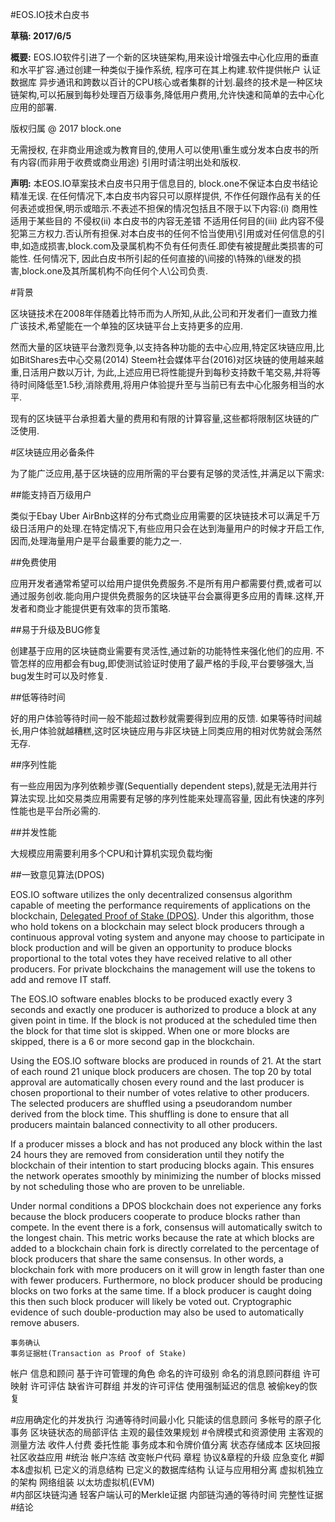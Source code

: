 #EOS.IO技术白皮书

**草稿: 2017/6/5**

**概要:** EOS.IO软件引进了一个新的区块链架构,用来设计增强去中心化应用的垂直和水平扩容.通过创建一种类似于操作系统, 程序可在其上构建.软件提供帐户 认证 数据库 异步通讯和跨数以百计的CPU核心或者集群的计划.最终的技术是一种区块链架构,可以拓展到每秒处理百万级事务,降低用户费用,允许快速和简单的去中心化应用的部署.

版权归属 @ 2017 block.one

无需授权, 在非商业用途或为教育目的,使用人可以使用\重生或分发本白皮书的所有内容(而非用于收费或商业用途) 引用时请注明出处和版权.

**声明:** 本EOS.IO草案技术白皮书只用于信息目的, block.one不保证本白皮书结论精准无误. 在任何情况下,本白皮书内容只可以原样提供, 不作任何跟作品有关的任何表述或担保,明示或暗示.不表述不担保的情况包括且不限于以下内容:(i) 商用性 适用于某些目的 不侵权(ii) 本白皮书的内容无差错 不适用任何目的(iii) 此内容不侵犯第三方权力.否认所有担保.对本白皮书的任何不恰当使用\引用或对任何信息的引申,如造成损害,block.com及录属机构不负有任何责任.即使有被提醒此类损害的可能性.
任何情况下, 因此白皮书所引起的任何直接的\间接的\特殊的\继发的损害,block.one及其所属机构不向任何个人\公司负责.


#背景

区块链技术在2008年伴随着比特币而为人所知,从此,公司和开发者们一直致力推广该技术,希望能在一个单独的区块链平台上支持更多的应用.

然而大量的区块链平台激烈竞争,以支持各种功能的去中心应用,特定区块链应用,比如BitShares去中心交易(2014) Steem社会媒体平台(2016)对区块链的使用越来越重,日活用户数以万计, 为此,上述应用已将性能提升到每秒支持数千笔交易,并将等待时间降低至1.5秒,消除费用,将用户体验提升至与当前已有去中心化服务相当的水平.

现有的区块链平台承担着大量的费用和有限的计算容量,这些都将限制区块链的广泛使用.

#区块链应用必备条件

为了能广泛应用,基于区块链的应用所需的平台要有足够的灵活性,并满足以下需求:

##能支持百万级用户

类似于Ebay Uber AirBnb这样的分布式商业应用需要的区块链技术可以满足千万级日活用户的处理.在特定情况下,有些应用只会在达到海量用户的时候才开启工作,因而,处理海量用户是平台最重要的能力之一.

##免费使用

应用开发者通常希望可以给用户提供免费服务.不是所有用户都需要付费,或者可以通过服务创收.能向用户提供免费服务的区块链平台会赢得更多应用的青睐.这样,开发者和商业才能提供更有效率的货币策略.

##易于升级及BUG修复

创建基于应用的区块链商业需要有灵活性,通过新的功能特性来强化他们的应用.
不管怎样的应用都会有bug,即使测试验证时使用了最严格的手段,平台要够强大,当bug发生时可以及时修复.

##低等待时间

好的用户体验等待时间一般不能超过数秒就需要得到应用的反馈. 如果等待时间越长,用户体验就越糟糕,这时区块链应用与非区块链上同类应用的相对优势就会荡然无存.

##序列性能

有一些应用因为序列依赖步骤(Sequentially dependent steps),就是无法用并行算法实现.比如交易类应用需要有足够的序列性能来处理高容量, 因此有快速的序列性能也是平台所必需的.

##并发性能

大规模应用需要利用多个CPU和计算机实现负载均衡

##一致意见算法(DPOS)

EOS.IO software utilizes the only decentralized consensus algorithm capable of meeting the performance requirements of applications on the blockchain, [Delegated Proof of Stake (DPOS)](https://steemit.com/dpos/@dantheman/dpos-consensus-algorithm-this-missing-white-paper). Under this algorithm, those who hold tokens on a blockchain may select block producers through a continuous approval voting system and anyone may choose to participate in block production and will be given an opportunity to produce blocks proportional to the total votes they have received relative to all other producers. For private blockchains the management will use the tokens to add and remove IT staff.


The EOS.IO software enables blocks to be produced exactly every 3 seconds and exactly one producer is authorized to produce a block at any given point in time. If the block is not produced at the scheduled time then the block for that time slot is skipped.  When one or more blocks are skipped, there is a 6 or more second gap in the blockchain.

Using the EOS.IO software blocks are produced in rounds of 21. At the start of each round 21 unique block producers are chosen. The top 20 by total approval are automatically chosen every round and the last producer is chosen proportional to their number of votes relative to other producers. The selected producers are shuffled using a pseudorandom number derived from the block time.  This shuffling is done to ensure that all producers maintain balanced connectivity to all other producers.

If a producer misses a block and has not produced any block within the last 24 hours they are removed from consideration until they notify the blockchain of their intention to start producing blocks again. This ensures the network operates smoothly by minimizing the number of blocks missed by not scheduling those who are proven to be unreliable.

Under normal conditions a DPOS blockchain does not experience any forks because the block producers cooperate to produce blocks rather than compete.  In the event there is a fork, consensus will automatically switch to the longest chain. This metric works because the rate at which blocks are added to a blockchain chain fork is directly correlated to the percentage of block producers that share the same consensus. In other words, a blockchain fork with more producers on it will grow in length faster than one with fewer producers.  Furthermore, no block producer should be producing blocks on two forks at the same time. If a block producer is caught doing this then such block producer will likely be voted out. Cryptographic evidence of such double-production may also be used to automatically remove abusers.

    事务确认
    事务证据桩(Transaction as Proof of Stake)
帐户
    信息和顾问
    基于许可管理的角色
        命名的许可级别
        命名的消息顾问群组
        许可映射
        许可评估
            缺省许可群组
            并发的许可评估
    使用强制延迟的信息
    被偷key的恢复

#应用确定化的并发执行
    沟通等待时间最小化
    只能读的信息顾问
    多帐号的原子化事务
    区块链状态的局部评估
    主观的最佳效果规划
#令牌模式和资源使用
    主客观的测量方法
    收件人付费
    委托性能
    事务成本和令牌价值分离
    状态存储成本
    区块回报
    社区收益应用
#统治
    帐户冻结
    改变帐户代码
    章程
    协议&章程的升级
        应急变化
#脚本&虚拟机
    已定义的消息结构
    已定义的数据库结构
    认证与应用相分离
    虚拟机独立的架构
        网络组装
        以太坊虚拟机(EVM)    
#内部区块链沟通
    轻客户端认可的Merkle证据
    内部链沟通的等待时间
    完整性证据
#结论
